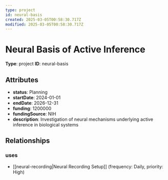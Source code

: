 ```yaml
---
type: project
id: neural-basis
created: 2025-03-05T00:58:30.717Z
modified: 2025-03-05T00:58:30.717Z
---
```


# Neural Basis of Active Inference

**Type**: project
**ID**: neural-basis

## Attributes

- **status**: Planning
- **startDate**: 2024-01-01
- **endDate**: 2026-12-31
- **funding**: 1200000
- **fundingSource**: NIH
- **description**: Investigation of neural mechanisms underlying active inference in biological systems

## Relationships

### uses

- [[neural-recording|Neural Recording Setup]] (frequency: Daily, priority: High)

